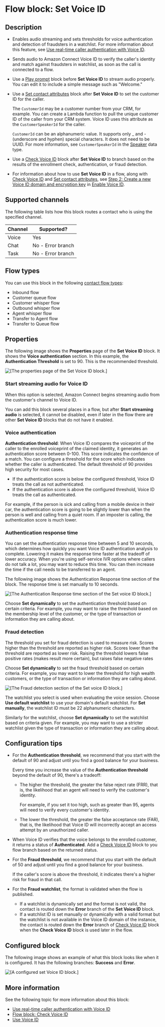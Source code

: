 # Flow block: Set Voice ID<a name="set-voice-id"></a>

## Description<a name="set-voice-id-description"></a>
+ Enables audio streaming and sets thresholds for voice authentication and detection of fraudsters in a watchlist\. For more information about this feature, see [Use real\-time caller authentication with Voice ID](voice-id.md)\.
+ Sends audio to Amazon Connect Voice ID to verify the caller's identity and match against fraudsters in watchlist, as soon as the call is connected to a flow\.
+ Use a [Play prompt](play.md) block before **Set Voice ID** to stream audio properly\. You can edit it to include a simple message such as "Welcome\."
+ Use a [Set contact attributes](set-contact-attributes.md) block after **Set Voice ID** to set the customer ID for the caller\.

  The `CustomerId` may be a customer number from your CRM, for example\. You can create a Lambda function to pull the unique customer ID of the caller from your CRM system\. Voice ID uses this attribute as the `CustomerSpeakerId` for the caller\.

  `CustomerId` can be an alphanumeric value\. It supports only \_ and \- \(underscore and hyphen\) special characters\. It does not need to be UUID\. For more information, see `CustomerSpeakerId` in the [Speaker](https://docs.aws.amazon.com/voiceid/latest/APIReference/API_Speaker.html) data type\.
+ Use a [Check Voice ID](check-voice-id.md) block after **Set Voice ID** to branch based on the results of the enrollment check, authentication, or fraud detection\. 
+ For information about how to use **Set Voice ID** in a flow, along with [Check Voice ID](check-voice-id.md) and [Set contact attributes](set-contact-attributes.md), see [Step 2: Create a new Voice ID domain and encryption key](enable-voiceid.md#enable-voiceid-step2) in [Enable Voice ID](enable-voiceid.md)\. 

## Supported channels<a name="set-security-channels"></a>

The following table lists how this block routes a contact who is using the specified channel\. 


| Channel | Supported? | 
| --- | --- | 
| Voice | Yes | 
| Chat | No \- Error branch | 
| Task | No \- Error branch | 

## Flow types<a name="set-voice-id-types"></a>

You can use this block in the following [contact flow types](create-contact-flow.md#contact-flow-types):
+ Inbound flow
+ Customer queue flow
+ Customer whisper flow
+ Outbound whisper flow
+ Agent whisper flow
+ Transfer to Agent flow
+ Transfer to Queue flow

## Properties<a name="set-voice-id-properties"></a>

The following image shows the **Properties** page of the **Set Voice ID** block\. It shows the **Voice authentication** section\. In this example, the **Authentication Threshold** is set to 90\. This is the recommended threshold\.

![\[The properties page of the Set Voice ID block.\]](http://docs.aws.amazon.com/connect/latest/adminguide/images/set-voice-id-properties.png)

### Start streaming audio for Voice ID<a name="set-voice-id-properties-streaming-audio"></a>

When this option is selected, Amazon Connect begins streaming audio from the customer's channel to Voice ID\.

You can add this block several places in a flow, but after **Start streaming audio** is selected, it cannot be disabled, even if later in the flow there are other **Set Voice ID** blocks that do not have it enabled\.

### Voice authentication<a name="set-voice-id-properties-voice-authentication"></a>

**Authentication threshold**: When Voice ID compares the voiceprint of the caller to the enrolled voiceprint of the claimed identity, it generates an authentication score between 0\-100\. This score indicates the confidence of a match\. You can configure a threshold for the score which indicates whether the caller is authenticated\. The default threshold of 90 provides high security for most cases\. 
+ If the authentication score is below the configured threshold, Voice ID treats the call as not authenticated\.
+ If the authentication score is above the configured threshold, Voice ID treats the call as authenticated\.

For example, if the person is sick and calling from a mobile device in their car, the authentication score is going to be slightly lower than when the person is well and calling from a quiet room\. If an imposter is calling, the authentication score is much lower\.

### Authentication response time<a name="set-voice-id-properties-authentication-response-time"></a>

You can set the authentication response time between 5 and 10 seconds, which determines how quickly you want Voice ID authentication analysis to complete\. Lowering it makes the response time faster at the tradeoff of lower accuracy\. When you're using self\-service IVR options where callers do not talk a lot, you may want to reduce this time\. You can then increase the time if the call needs to be transferred to an agent\. 

The following image shows the Authentication Response time section of the block\. The response time is set manually to 10 seconds\.

![\[The Authentication Response time section of the Set voice ID block.\]](http://docs.aws.amazon.com/connect/latest/adminguide/images/set-voice-id-properties2.png)

Choose **Set dynamically** to set the authentication threshold based on certain criteria\. For example, you may want to raise the threshold based on the membership level of the customer, or the type of transaction or information they are calling about\.

### Fraud detection<a name="set-voice-id-properties-fraud-detection"></a>

The threshold you set for fraud detection is used to measure risk\. Scores higher than the threshold are reported as higher risk\. Scores lower than the threshold are reported as lower risk\. Raising the threshold lowers false positive rates \(makes result more certain\), but raises false negative rates 

Choose **Set dynamically** to set the fraud threshold based on certain criteria\. For example, you may want to lower the threshold for high wealth customers, or the type of transaction or information they are calling about\.

![\[The Fraud detection section of the Set voice ID block.\]](http://docs.aws.amazon.com/connect/latest/adminguide/images/set-voice-id-properties3a.png)

The watchlist you select is used when evaluating the voice session\. Choose **Use default watchlist** to use your domain's default watchlist\. For **Set manually**, the watchlist ID must be 22 alphanumeric characters\.

Similarly for the watchlist, choose **Set dynamically** to set the watchlist based on criteria given\. For example, you may want to use a stricter watchlist given the type of transaction or information they are calling about\.

## Configuration tips<a name="set-voice-id-tips"></a>
+ For the **Authentication threshold**, we recommend that you start with the default of 90 and adjust until you find a good balance for your business\.

  Every time you increase the value of the **Authentication threshold** beyond the default of 90, there's a tradeoff: 
  + The higher the threshold, the greater the false reject rate \(FRR\), that is, the likelihood that an agent will need to verify the customer's identity\.

    For example, if you set it too high, such as greater than 95, agents will need to verify every customer's identity\.
  + The lower the threshold, the greater the false acceptance rate \(FAR\), that is, the likelihood that Voice ID will incorrectly accept an access attempt by an unauthorized caller\.
+ When Voice ID verifies that the voice belongs to the enrolled customer, it returns a status of **Authenticated**\. Add a [Check Voice ID](check-voice-id.md) block to you flow branch based on the returned status\.
+ For the **Fraud threshold**, we recommend that you start with the default of 50 and adjust until you find a good balance for your business\.

  If the caller's score is above the threshold, it indicates there's a higher risk for fraud in that call\.
+ For the **Fraud watchlist**, the format is validated when the flow is published\. 
  +  If a watchlist is dynamically set and the format is not valid, the contact is routed down the **Error** branch of the **Set Voice ID** block\.
  + If a watchlist ID is set manually or dynamically with a valid format but the watchlist is not available in the Voice ID domain of the instance, the contact is routed down the **Error** branch of [Check Voice ID](check-voice-id.md) block when the **Check Voice ID** block is used later in the flow\.

## Configured block<a name="set-voice-id-configured"></a>

The following image shows an example of what this block looks like when it is configured\. It has the following branches: **Success** and **Error**\. 

![\[A configured set Voice ID block.\]](http://docs.aws.amazon.com/connect/latest/adminguide/images/set-voice-id-configured.png)

## More information<a name="set-voice-id-more-info"></a>

See the following topic for more information about this block:
+ [Use real\-time caller authentication with Voice ID](voice-id.md)
+ [Flow block: Check Voice ID](check-voice-id.md)
+ [Use Voice ID](use-voiceid.md)